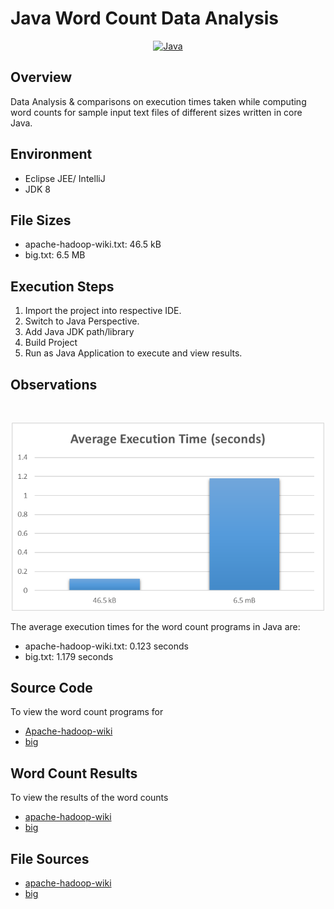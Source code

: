 # Java Word Count Data Analysis

<p align="center">
	<a href="#">
		<img src="https://cdn.svgporn.com/logos/java.svg" alt="Java" title="Java" width=100>
	</a>
</p>

## Overview

Data Analysis & comparisons on execution times taken while computing word counts for sample input text files of different sizes written in core Java.

## Environment

- Eclipse JEE/ IntelliJ
- JDK 8

## File Sizes

- apache-hadoop-wiki.txt: 46.5 kB
- big.txt: 6.5 MB 

## Execution Steps

1. Import the project into respective IDE.
2. Switch to Java Perspective.
3. Add Java JDK path/library
4. Build Project
5. Run as Java Application to execute and view results.

## Observations 
<br>
<p align="center">
	<img src="images/java-word-count-charts.png" width=500>
</p>

The average execution times for the word count programs in Java are:

- apache-hadoop-wiki.txt: 0.123 seconds
- big.txt: 1.179 seconds

## Source Code
To view the word count programs for 
- [Apache-hadoop-wiki](WordCount_java/src/ApacheWordCount.java)
- [big](WordCount_java/src/BigWordCount.java)

## Word Count Results

To view the results of the word counts
- [apache-hadoop-wiki](WordCount_java/Result/Word-count-apache-hadoop-wiki.txt)
- [big](WordCount_java/Result/big.txt)

## File Sources

- [apache-hadoop-wiki](https://en.wikipedia.org/wiki/Apache_Hadoop)
- [big](https://norvig.com/big.txt)
